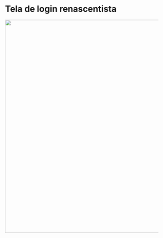# Tela de login renascentista

<div align="center">
  <img src="https://user-images.githubusercontent.com/50036202/156930410-74cb432b-b99b-45b6-be77-70c1187abf6d.png" width="700px" />
</div>
